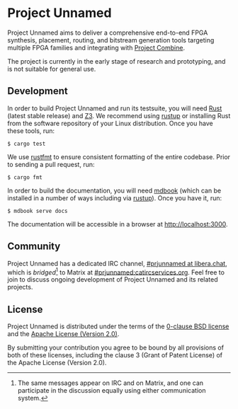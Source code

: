 Project Unnamed
===============

Project Unnamed aims to deliver a comprehensive end-to-end FPGA synthesis, placement, routing, and bitstream generation tools targeting multiple FPGA families and integrating with [Project Combine][prjcombine].

The project is currently in the early stage of research and prototyping, and is not suitable for general use.

[prjcombine]: https://github.com/prjunnamed/prjcombine


Development
-----------

In order to build Project Unnamed and run its testsuite, you will need [Rust][] (latest stable release) and [Z3][]. We recommend using [rustup][] or installing Rust from the software repository of your Linux distribution. Once you have these tools, run:

```console
$ cargo test
```

We use [rustfmt][] to ensure consistent formatting of the entire codebase. Prior to sending a pull request, run:

```console
$ cargo fmt
```

In order to build the documentation, you will need [mdbook][] (which can be installed in a number of ways including via [rustup][]). Once you have it, run:

```console
$ mdbook serve docs
```

The documentation will be accessible in a browser at [http://localhost:3000](http://localhost:3000).

[rust]: https://rust-lang.org/
[rustfmt]: https://rust-lang.github.io/rustfmt/
[rustup]: https://rustup.rs/
[z3]: https://github.com/Z3Prover/z3
[mdbook]: https://rust-lang.github.io/mdBook/guide/installation.html


Community
---------

Project Unnamed has a dedicated IRC channel, [#prjunnamed at libera.chat](https://web.libera.chat/#prjunnamed), which is _bridged_[^1] to Matrix at [#prjunnamed:catircservices.org](https://matrix.to/#/#prjunnamed:catircservices.org). Feel free to join to discuss ongoing development of Project Unnamed and its related projects.

[^1]: The same messages appear on IRC and on Matrix, and one can participate in the discussion equally using either communication system.


License
-------

Project Unnamed is distributed under the terms of the [0-clause BSD license](LICENSE-0BSD.txt) and the [Apache License (Version 2.0)](LICENSE-Apache-2.0.txt).

By submitting your contribution you agree to be bound by all provisions of both of these licenses, including the clause 3 (Grant of Patent License) of the Apache License (Version 2.0).
